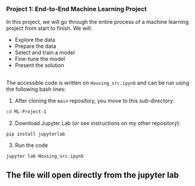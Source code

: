 ### Project 1: End-to-End Machine Learning Project

In this project, we will go through the entire process of a machine learning project from start to finish. We will:

- Explore the data
- Prepare the data
- Select and train a model
- Fine-tune the model
- Present the solution

##
The accessible code is written on `Housing_src.ipynb` and can be run using the following bash lines:

1. After cloning the `main` repository, you move to this sub-directory:
```bash
cd ML-Project-1
```
2. Download Jupyter Lab (or see instructions on my other repository):
```bash
pip install jupyterlab
```

3. Run the code 
```bash
jupyter lab Housing_src.ipynb

```

## The file will open directly from the jupyter lab


